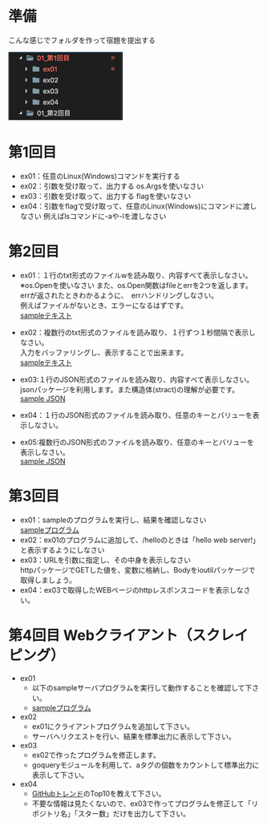 # 準備
こんな感じでフォルダを作って宿題を提出する

![](/images/2018-11-19-20-29-53.png)


# 第1回目
- ex01：任意のLinux(Windows)コマンドを実行する
- ex02：引数を受け取って、出力する os.Argsを使いなさい
- ex03：引数を受け取って、出力する flagを使いなさい
- ex04：引数をflagで受け取って、任意のLinux(Windows)にコマンドに渡しなさい
例えばlsコマンドに-aや-lを渡しなさい

# 第2回目
- ex01：１行のtxt形式のファイルwを読み取り、内容すべて表示しなさい。   
※os.Openを使いなさい
また、os.Open関数はfileとerrを2つを返します。
errが返されたときわかるように、　errハンドリングしなさい。   
例えばファイルがないとき、エラーになるはずです。   
[sampleテキスト](/sample/sample002/kon.txt)   

- ex02：複数行のtxt形式のファイルを読み取り、１行ずつ１秒間隔で表示しなさい。   
入力をバッファリングし、表示することで出来ます。   
[sampleテキスト](/sample/sample002/all.txt)   

- ex03:１行のJSON形式のファイルを読み取り、内容すべて表示しなさい。   
jsonパッケージを利用します。また構造体(stract)の理解が必要です。   
[sample JSON](/sample/sample002/kon.json)   

- ex04：１行のJSON形式のファイルを読み取り、任意のキーとバリューを表示しなさい。   
- ex05:複数行のJSON形式のファイルを読み取り、任意のキーとバリューを表示しなさい。   
[sample JSON](/sample/sample002/go_study_member.json)   

# 第3回目
- ex01：sampleのプログラムを実行し、結果を確認しなさい   
[sampleプログラム](/sample/sample001)
- ex02：ex01のプログラムに追加して、/helloのときは「hello web server!」と表示するようにしなさい   
- ex03：URLを引数に指定し、その中身を表示しなさい   
httpパッケージでGETした値を、変数に格納し、Bodyをioutilパッケージで取得しましょう。   
- ex04：ex03で取得したWEBページのhttpレスポンスコードを表示しなさい。   


# 第4回目 Webクライアント（スクレイピング）
- ex01
  - 以下のsampleサーバプログラムを実行して動作することを確認して下さい。
  - [sampleプログラム](/sample/sample004)
- ex02
  - ex01にクライアントプログラムを追加して下さい。
  - サーバへリクエストを行い、結果を標準出力に表示して下さい。   
- ex03
  - ex02で作ったプログラムを修正します。
  - goqueryモジュールを利用して、aタグの個数をカウントして標準出力に表示して下さい。
- ex04
  - [GitHubトレンド](https://github.com/trending)のTop10を教えて下さい。
  - 不要な情報は見たくないので、ex03で作ってプログラムを修正して「リポジトリ名」「スター数」だけを出力して下さい。

